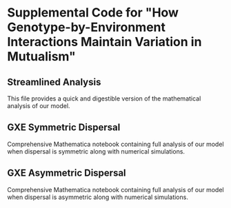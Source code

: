 # Supplemental Code for "How Genotype-by-Environment Interactions Maintain Variation in Mutualism" 

## Streamlined Analysis
This file provides a quick and digestible version of the mathematical analysis of our model. 

## GXE Symmetric Dispersal
Comprehensive Mathematica notebook containing full analysis of our model when dispersal is symmetric along with numerical simulations. 


## GXE Asymmetric Dispersal
Comprehensive Mathematica notebook containing full analysis of our model when dispersal is asymmetric along with numerical simulations. 
